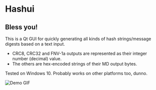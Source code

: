 # Hashui

## Bless you!

This is a Qt GUI for quickly generating all kinds of hash strings/message digests based on a text input.

* CRC8, CRC32 and FNV-1a outputs are represented as their integer number (decimal) value.
* The others are hex-encoded strings of their MD output bytes.

Tested on Windows 10. Probably works on other platforms too, dunno.

![Demo GIF](https://api.files.glitchedpolygons.com/api/v1/files/hashui-demo.gif)
